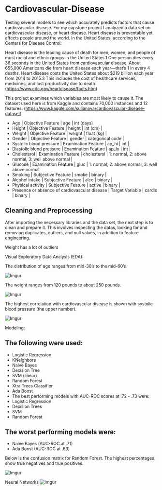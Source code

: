 # Cardiovascular-Disease

Testing several models to see which accurately predicts factors that cause cardiovascular disease.
For my capstone project I analyzed a data set on cardiovascular disease, or heart disease. Heart disease is preventable yet affects people around the world. In the United States,  according to the Centers for Disease Control:

Heart disease is the leading cause of death for men, women, and people of most racial and ethnic groups in the United States.1
One person dies every 36 seconds in the United States from cardiovascular disease.
About 655,000 Americans die from heart disease each year—that’s 1 in every 4 deaths.
Heart disease costs the United States about $219 billion each year from 2014 to 2015.3 This includes the cost of healthcare services, medicines, and lost productivity due to death. (https://www.cdc.gov/heartdisease/facts.htm)

This project examines which variables are most likely to cause it. The dataset used here is from Kaggle and contains 70,000 instances and 12 features: (https://www.kaggle.com/sulianova/cardiovascular-disease-dataset)

* Age | Objective Feature | age | int (days)
* Height | Objective Feature | height | int (cm) |
* Weight | Objective Feature | weight | float (kg) |
* Gender | Objective Feature | gender | categorical code |
* Systolic blood pressure | Examination Feature | ap_hi | int |
* Diastolic blood pressure | Examination Feature | ap_lo | int |
* Cholesterol | Examination Feature | cholesterol | 1: normal, 2: above normal, 3: well above normal |
* Glucose | Examination Feature | gluc | 1: normal, 2: above normal, 3: well above normal
* Smoking | Subjective Feature | smoke | binary |
* Alcohol intake | Subjective Feature | alco | binary |
* Physical activity | Subjective Feature | active | binary |
* Presence or absence of cardiovascular disease | Target Variable | cardio | binary |

## Cleaning and Preprocessing

After importing the necessary libraries and the data set, the next step is to clean and prepare it. This involves inspecting the datas, looking for and removing duplicates, outliers, and null values, in addition to feature engineering. 

Weight has a lot of outliers



Visual Exploratory Data Analysis (EDA):


The distribution of age ranges from mid-30’s to the mid-60’s

![Imgur](https://imgur.com/0YM2rpr.png) 

The weight ranges from 120 pounds to about 250 pounds. 

![Imgur](https://imgur.com/7FgvVyw.png)

The highest correlation with cardiovascular disease is shown with systolic blood pressure (the upper number).

![Imgur](https://imgur.com/U64lxwxl.png)

Modeling:

## The following were used:
 * Logistic Regression
 * KNeighbors
 * Naive Bayes
 * Decision Tree
 * SVM (linear)
 * Random Forest
 * Xtra Trees Classifier
 * Ada Boost
 * The best performing models with AUC-ROC scores at .72 - .73 were: 
 * Logistic Regression
 * Decision Trees
 * SVM
 * Random Forest
 
## The worst performing models were:
 * Naive Bayes (AUC-ROC at .71)
 * Ada Boost (AUC-ROC at .63)

Below is the confusion matrix for Random Forest. The highest percentages show true negatives and true positives.

![Imgur](https://imgur.com/l67T2mq.png)

Neural Networks
![Imgur](https://imgur.com/cTuTFF0.png)
